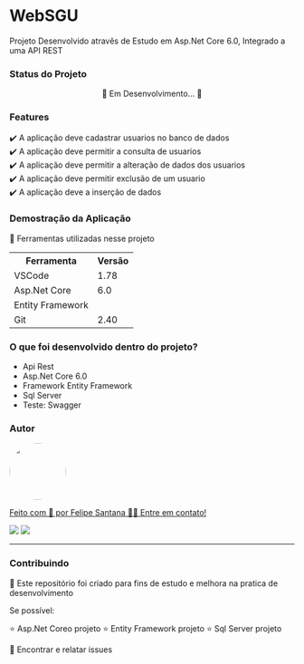 <h1>  WebSGU </h1>

<p> Projeto Desenvolvido atravês de Estudo em Asp.Net Core  6.0, Integrado a uma API REST</p>

<h3>Status do Projeto</h3>
<p align="center"> 🚧 Em Desenvolvimento... 🚧 </p>

<h3>Features</h3>

✔️ A aplicação deve cadastrar usuarios no banco de dados <br>
✔️ A aplicação deve permitir a consulta de usuarios<br>
✔️ A aplicação deve permitir a alteração de dados dos usuarios<br>
✔️ A aplicação deve permitir exclusão de um usuario <br>
✔️ A aplicação deve a inserção de dados <br>

<h3>Demostração da Aplicação</h3>
<p>🚨 Ferramentas utilizadas nesse projeto</p>
<table>
<tr>
	<th>Ferramenta</th>
	<th>Versão</th>
</tr>
<tr>
	<td>VSCode</td>
	<td>1.78</td>
</tr>
<td>Asp.Net Core</td>
	<td>6.0</td>
</tr>
<tr>
	<td>Entity Framework</td>
</tr>
<tr>
	<td>Git</td>
	<td>2.40</td>
</tr>

</table>



<h3>O que foi desenvolvido dentro do projeto?</h3>
<ul>
<li>Api Rest</li>
<li>Asp.Net Core  6.0</li>
<li>Framework Entity Framework</li>
<li>Sql Server</li>
<li>Teste: Swagger</li>
</ul>

<h3>Autor</h3>

<a href="https://www.linkedin.com/in/felipe-santos-de-santana/">
 <img style="border-radius: 50%;" src="https://instagram.fcaw1-1.fna.fbcdn.net/v/t51.2885-19/174045253_1450802445260114_8761660112676779592_n.jpg?stp=dst-jpg_s150x150&_nc_ht=instagram.fcaw1-1.fna.fbcdn.net&_nc_cat=102&_nc_ohc=_sp_NTIyS9gAX8g9js2&edm=ABmJApABAAAA&ccb=7-5&oh=00_AT-9VV6aoZMGuDrwM3n0w6lJzZQZEWwU-ZwgpFj-mNHTWQ&oe=63449AD4&_nc_sid=6136e7" width="100px;" alt=""/>
 <br />

Feito com 💙 por Felipe Santana 👋🏽 Entre em contato!


<a href = "mailto:felipessantana20@gmail.com"><img src="https://img.shields.io/badge/-Gmail-%23333?style=for-the-badge&logo=gmail&logoColor=white" target="_blank"></a>
<a href="https://www.linkedin.com/in/felipe-santos-de-santana/" target="_blank"><img src="https://img.shields.io/badge/-LinkedIn-%230077B5?style=for-the-badge&logo=linkedin&logoColor=white" target="_blank"></a> 

<hr>

<h3>Contribuindo</h3>

🚀 Este repositório foi criado para fins de estudo e melhora na pratica de desenvolvimento <br>

Se possível:

⭐️  Asp.Net Coreo projeto
⭐️  Entity Framework projeto
⭐️  Sql Server projeto

🐛 Encontrar e relatar issues
